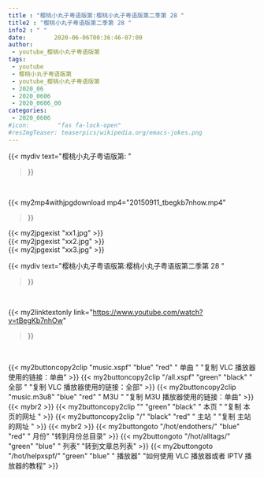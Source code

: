 ```yaml
---
title : "樱桃小丸子粤语版第:樱桃小丸子粤语版第二季第 28 "
title2 : "樱桃小丸子粤语版第二季第 28 "
info2 : " "
date:        2020-06-06T00:36:46-07:00
author:
 - youtube_樱桃小丸子粤语版第
tags:
 - youtube
 - 樱桃小丸子粤语版第
 - youtube_樱桃小丸子粤语版第
 - 2020_06
 - 2020_0606
 - 2020_0606_00
categories:
 - 2020_0606
#icon:        "fas fa-lock-open"
#resImgTeaser: teaserpics/wikipedia.org/emacs-jokes.png
---
```


{{< mydiv text="樱桃小丸子粤语版第: "
>}}
<br>


{{< my2mp4withjpgdownload mp4="20150911_tbegkb7nhow.mp4"
>}}

{{< my2jpgexist "xx1.jpg" >}}<br>
{{< my2jpgexist "xx2.jpg" >}}<br>
{{< my2jpgexist "xx3.jpg" >}}<br>



{{< mydiv text="樱桃小丸子粤语版第:樱桃小丸子粤语版第二季第 28 "
>}}
<br>

{{< my2linktextonly link="https://www.youtube.com/watch?v=tBegKb7nhOw"
>}}


<br>

{{< my2buttoncopy2clip "music.xspf"        "blue"   "red"    " 单曲 "  "复制 VLC 播放器使用的链接：单曲" >}} {{< my2buttoncopy2clip "/all.xspf"         "green"  "black"  " 全部 "  "复制 VLC 播放器使用的链接：全部" >}} {{< my2buttoncopy2clip "music.m3u8"        "blue"   "red"    " M3U  "    "复制 M3U 播放器使用的链接：单曲" >}} {{< mybr2 >}} {{< my2buttoncopy2clip ""                  "green"  "black"  " 本页 "    "复制 本页的网址 " >}} {{< my2buttoncopy2clip "/"                 "black"  "red"    " 主站 "    "复制 主站的网址 " >}} {{< mybr2 >}} {{< my2buttongoto      "/hot/endothers/"   "blue"   "red"    " 月份"   "转到月份总目录" >}} {{< my2buttongoto      "/hot/alltags/"     "green"  "blue"   " 列表"   "转到文章总列表" >}} {{< my2buttongoto      "/hot/helpxspf/"    "green"  "blue"   " 播放器" "如何使用 VLC 播放器或者 IPTV 播放器的教程" >}} 
